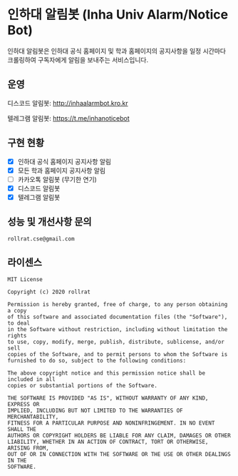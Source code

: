 # 인하대 알림봇 (Inha Univ Alarm/Notice Bot)

인하대 알림봇은 인하대 공식 홈페이지 및 학과 홈페이지의 공지사항을 일정 시간마다
크롤링하여 구독자에게 알림을 보내주는 서비스입니다.

## 운영

디스코드 알림봇: http://inhaalarmbot.kro.kr

텔레그램 알림봇: https://t.me/inhanoticebot

## 구현 현황

- [x] 인하대 공식 홈페이지 공지사항 알림
- [x] 모든 학과 홈페이지 공지사항 알림
- [ ] 카카오톡 알림봇 (무기한 연기)
- [X] 디스코드 알림봇
- [x] 텔레그램 알림봇

## 성능 및 개선사항 문의

`rollrat.cse@gmail.com`

## 라이센스

```
MIT License

Copyright (c) 2020 rollrat

Permission is hereby granted, free of charge, to any person obtaining a copy
of this software and associated documentation files (the "Software"), to deal
in the Software without restriction, including without limitation the rights
to use, copy, modify, merge, publish, distribute, sublicense, and/or sell
copies of the Software, and to permit persons to whom the Software is
furnished to do so, subject to the following conditions:

The above copyright notice and this permission notice shall be included in all
copies or substantial portions of the Software.

THE SOFTWARE IS PROVIDED "AS IS", WITHOUT WARRANTY OF ANY KIND, EXPRESS OR
IMPLIED, INCLUDING BUT NOT LIMITED TO THE WARRANTIES OF MERCHANTABILITY,
FITNESS FOR A PARTICULAR PURPOSE AND NONINFRINGEMENT. IN NO EVENT SHALL THE
AUTHORS OR COPYRIGHT HOLDERS BE LIABLE FOR ANY CLAIM, DAMAGES OR OTHER
LIABILITY, WHETHER IN AN ACTION OF CONTRACT, TORT OR OTHERWISE, ARISING FROM,
OUT OF OR IN CONNECTION WITH THE SOFTWARE OR THE USE OR OTHER DEALINGS IN THE
SOFTWARE.
```
